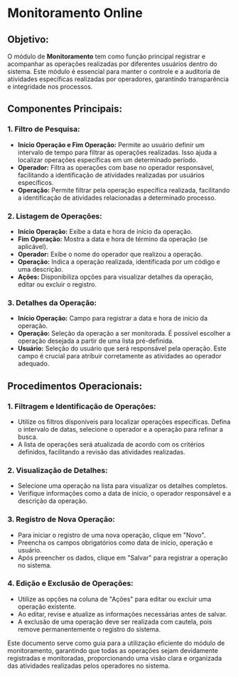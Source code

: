 # Monitoramento Online

## Objetivo:
O módulo de **Monitoramento** tem como função principal registrar e acompanhar as operações realizadas por diferentes usuários dentro do sistema. Este módulo é essencial para manter o controle e a auditoria de atividades específicas realizadas por operadores, garantindo transparência e integridade nos processos.

## Componentes Principais:

### 1. Filtro de Pesquisa:
- **Início Operação e Fim Operação:** Permite ao usuário definir um intervalo de tempo para filtrar as operações realizadas. Isso ajuda a localizar operações específicas em um determinado período.
- **Operador:** Filtra as operações com base no operador responsável, facilitando a identificação de atividades realizadas por usuários específicos.
- **Operação:** Permite filtrar pela operação específica realizada, facilitando a identificação de atividades relacionadas a determinado processo.

### 2. Listagem de Operações:
- **Início Operação:** Exibe a data e hora de início da operação.
- **Fim Operação:** Mostra a data e hora de término da operação (se aplicável).
- **Operador:** Exibe o nome do operador que realizou a operação.
- **Operação:** Indica a operação realizada, identificada por um código e uma descrição.
- **Ações:** Disponibiliza opções para visualizar detalhes da operação, editar ou excluir o registro.

### 3. Detalhes da Operação:
- **Início Operação:** Campo para registrar a data e hora de início da operação.
- **Operação:** Seleção da operação a ser monitorada. É possível escolher a operação desejada a partir de uma lista pré-definida.
- **Usuário:** Seleção do usuário que será responsável pela operação. Este campo é crucial para atribuir corretamente as atividades ao operador adequado.

## Procedimentos Operacionais:

### 1. **Filtragem e Identificação de Operações:**
- Utilize os filtros disponíveis para localizar operações específicas. Defina o intervalo de datas, selecione o operador e a operação para refinar a busca.
- A lista de operações será atualizada de acordo com os critérios definidos, facilitando a revisão das atividades realizadas.

### 2. **Visualização de Detalhes:**
- Selecione uma operação na lista para visualizar os detalhes completos.
- Verifique informações como a data de início, o operador responsável e a descrição da operação.

### 3. **Registro de Nova Operação:**
- Para iniciar o registro de uma nova operação, clique em "Novo".
- Preencha os campos obrigatórios como data de início, operação e usuário.
- Após preencher os dados, clique em "Salvar" para registrar a operação no sistema.

### 4. **Edição e Exclusão de Operações:**
- Utilize as opções na coluna de "Ações" para editar ou excluir uma operação existente.
- Ao editar, revise e atualize as informações necessárias antes de salvar.
- A exclusão de uma operação deve ser realizada com cautela, pois remove permanentemente o registro do sistema.

Este documento serve como guia para a utilização eficiente do módulo de monitoramento, garantindo que todas as operações sejam devidamente registradas e monitoradas, proporcionando uma visão clara e organizada das atividades realizadas pelos operadores no sistema.